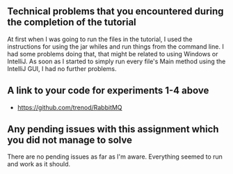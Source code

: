 ## Technical problems that you encountered during the completion of the tutorial

At first when I was going to run the files in the tutorial, I used the 
instructions for using the jar whiles and run things from the command line. 
I had some problems doing that, that might be related to using Windows or IntelliJ.
As soon as I started to simply run every file's Main method using the IntelliJ GUI, 
I had no further problems.

## A link to your code for experiments 1-4 above

* https://github.com/trenod/RabbitMQ

## Any pending issues with this assignment which you did not manage to solve

There are no pending issues as far as I'm aware. Everything seemed to run
and work as it should.
